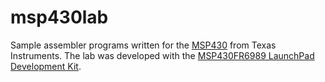 # msp430lab

Sample assembler programs written for the [MSP430](https://www.ti.com/microcontrollers/msp430-ultra-low-power-mcus/overview.html) 
from Texas Instruments. The lab was developed with the [MSP430FR6989 LaunchPad Development Kit](https://www.ti.com/tool/MSP-EXP430FR6989).
